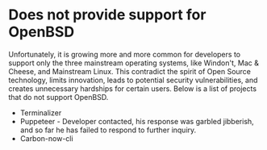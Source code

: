 # Does not provide support for OpenBSD

Unfortunately, it is growing more and more common for developers to support only the three mainstream operating systems, like Windon't, Mac &
Cheese, and Mainstream Linux. This contradict the spirit of Open Source technology, limits innovation, leads to potential security
vulnerabilities, and creates unnecessary hardships for certain users. Below is a list of projects that do not support OpenBSD. 

* Terminalizer
* Puppeteer - Developer contacted, his response was garbled jibberish, and so far he has failed to respond to further inquiry.
* Carbon-now-cli 
